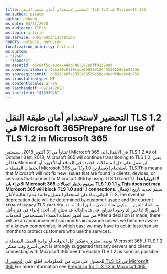 ```yaml
---
title: التحضير لاستخدام أمان طبقة النقل TLS 1.2 في Microsoft 365
ms.author: pebaum
author: pebaum
ms.date: 04/21/2020
ms.audience: ITPro
ms.topic: article
ms.service: o365-administration
ROBOTS: NOINDEX, NOFOLLOW
localization_priority: Critical
ms.custom:
- "1266"
- "1600052"
ms.assetid: d5c84f5c-a3ca-4abd-8633-7e9ff01328a9
ms.openlocfilehash: 3e1e19c6198cade36930e16445250254e2e50f5e
ms.sourcegitcommit: c6692ce0fa1358ec3529e59ca0ecdfdea4cdc759
ms.translationtype: MT
ms.contentlocale: ar-SA
ms.lasthandoff: 09/14/2020
ms.locfileid: "47693945"
---
```

# <a name="prepare-for-use-of-tls-12-in-microsoft-365"></a><span data-ttu-id="8c536-102">التحضير لاستخدام أمان طبقة النقل TLS 1.2 في Microsoft 365</span><span class="sxs-lookup"><span data-stu-id="8c536-102">Prepare for use of TLS 1.2 in Microsoft 365</span></span>

<span data-ttu-id="8c536-103">اعتباراً من 31 أكتوبر 2018، سيستمر Microsoft 365 في الانتقال إلى TLS 1.2.</span><span class="sxs-lookup"><span data-stu-id="8c536-103">As of October 31st, 2018, Microsoft 365 will continue transitioning to TLS 1.2.</span></span> <span data-ttu-id="8c536-104">يعني هذا أن Microsoft لن تعمل على حل المشكلات الجديدة في العملاء أو الأجهزة أو الخدمات المتصلة بـ Microsoft 365 باستخدام الإصدارين 1.0 و1.1 من TLS.</span><span class="sxs-lookup"><span data-stu-id="8c536-104">This means that Microsoft will not fix new issues that are found in clients, devices, or services that connect to Microsoft 365 by using TLS 1.0 and 1.1.</span></span> <span data-ttu-id="8c536-105">**لا افريقيا هذا الاجراء بان Microsoft 365 سيقوم بحظر اتصالات TLS 1.0 و 1.1.**</span><span class="sxs-lookup"><span data-stu-id="8c536-105">**This does not mea Microsoft 365 will block TLS 1.0 and 1.1 connections.**</span></span> <span data-ttu-id="8c536-106">سيتم تحديد تاريخ الإهمال النهائي بناءً على استخدام العميل وحالة القدم الحالية لأمان TLS.</span><span class="sxs-lookup"><span data-stu-id="8c536-106">The eventual deprecation date will be determined by customer usage and the current state of legacy TLS security.</span></span> <span data-ttu-id="8c536-107">بعد اتخاذ القرار، سيكون هناك إعلان سابق لذلك بستة أشهر إلا إذا تبين لنا وجود اختراق، في هذه الحالة قد نحتاج إلى اتخاذ إجراء في فترة أقل من ستة أشهر لحماية العملاء المستخدمين للخدمات.</span><span class="sxs-lookup"><span data-stu-id="8c536-107">After a decision is made, there will be an announcement six months in advance unless we become aware of a known compromise, in which case we may have to act in less than six months to protect customers who use the services.</span></span>
  
<span data-ttu-id="8c536-108">يوصى بضرورة تمكين كل الخوادم أو برامج العميل المتصلة بـ Microsoft 365 لـ TLS 1.2 في أسرع وقت ممكن.</span><span class="sxs-lookup"><span data-stu-id="8c536-108">It is strongly suggested that any servers and clients connecting with Microsoft 365 need to enable TLS 1.2 as soon as possible.</span></span>
  
<span data-ttu-id="8c536-109">للحصول على مزيد من المعلومات، اطلع على [التحضير لـ TLS 1.2 في Microsoft 365.](https://support.microsoft.com/help/4057306/preparing-for-tls-1-2-in-office-365)</span><span class="sxs-lookup"><span data-stu-id="8c536-109">For more information see [Preparing for TLS 1.2 in Microsoft 365.](https://support.microsoft.com/help/4057306/preparing-for-tls-1-2-in-office-365)</span></span>
  